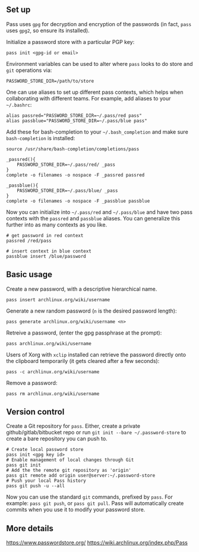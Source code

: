 ## Set up

Pass uses `gpg` for decryption and encryption of the passwords (in fact, `pass`
uses `gpg2`, so ensure its installed).

Initialize a password store with a particular PGP key:

    pass init <gpg-id or email>

Environment variables can be used to alter where `pass` looks to do store and
`git` operations via:

    PASSWORD_STORE_DIR=/path/to/store

One can use aliases to set up different pass contexts, which helps when
collaborating with different teams. For example, add aliases to your
`~/.bashrc`:

    alias passred="PASSWORD_STORE_DIR=~/.pass/red pass"
    alias passblue="PASSWORD_STORE_DIR=~/.pass/blue pass"

Add these for bash-completion to your `~/.bash_completion` and make sure
`bash-completion` is installed:

    source /usr/share/bash-completion/completions/pass

    _passred(){
        PASSWORD_STORE_DIR=~/.pass/red/ _pass
    }
    complete -o filenames -o nospace -F _passred passred

    _passblue(){
        PASSWORD_STORE_DIR=~/.pass/blue/ _pass
    }
    complete -o filenames -o nospace -F _passblue passblue

Now you can initialize into `~/.pass/red` and `~/.pass/blue` and have two pass
contexts with the `passred` and `passblue` aliases. You can generalize this
further into as many contexts as you like.

    # get password in red context
    passred /red/pass

    # insert context in blue context
    passblue insert /blue/password


## Basic usage

Create a new password, with a descriptive hierarchical name.

    pass insert archlinux.org/wiki/username

Generate a new random password (`n` is the desired password length):

    pass generate archlinux.org/wiki/username <n>

Retreive a password, (enter the gpg passphrase at the prompt):

    pass archlinux.org/wiki/username

Users of Xorg with `xclip` installed can retrieve the password directly onto the
clipboard temporarily (it gets cleared after a few seconds):

    pass -c archlinux.org/wiki/username

Remove a password:

    pass rm archlinux.org/wiki/username


## Version control

Create a Git repository for `pass`. Either, create a private
github/gitlab/bitbucket repo or run `git init --bare ~/.password-store` to
create a bare repository you can push to.

    # Create local password store
    pass init <gpg key id>
    # Enable management of local changes through Git
    pass git init
    # Add the the remote git repository as 'origin'
    pass git remote add origin user@server:~/.password-store
    # Push your local Pass history
    pass git push -u --all

Now you can use the standard `git` commands, prefixed by `pass`. For example:
`pass git push`, or `pass git pull`. Pass will automatically create commits when
you use it to modify your password store.

## More details

https://www.passwordstore.org/
https://wiki.archlinux.org/index.php/Pass
